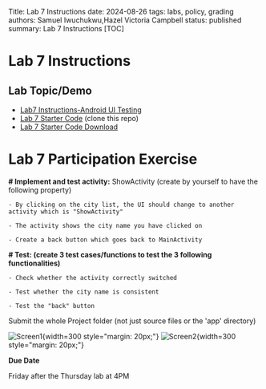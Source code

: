Title: Lab 7 Instructions
date: 2024-08-26
tags: labs, policy, grading
authors: Samuel Iwuchukwu,Hazel Victoria Campbell
status: published
summary: Lab 7 Instructions
[TOC]

# Lab 7 Instructions

## Lab Topic/Demo

- [Lab7 Instructions-Android UI Testing]({attach}/labs/slides/L7IntentTesting.pdf)
- [Lab 7 Starter Code](https://github.com/iAniket23/Android-UI-testing) (clone this repo)
- [Lab 7 Starter Code Download]({attach}slides/Lab_7_starter_code.zip)

# Lab 7 Participation Exercise

**# Implement and test activity:**
ShowActivity (create by yourself to have the following property)

    - By clicking on the city list, the UI should change to another activity which is "ShowActivity"

    - The activity shows the city name you have clicked on

    - Create a back button which goes back to MainActivity

**# Test: (create 3 test cases/functions to test the 3 following functionalities)**

    - Check whether the activity correctly switched

    - Test whether the city name is consistent

    - Test the "back" button

Submit the whole Project folder (not just source files or the 'app' directory)

![Screen1]({attach}../images/lab7/lab7_img1.png){width=300 style="margin: 20px;"}
![Screen2]({attach}../images/lab7/lab7_img2.png){width=300 style="margin: 20px;"}
  
  
**Due Date**

Friday after the Thursday lab at 4PM